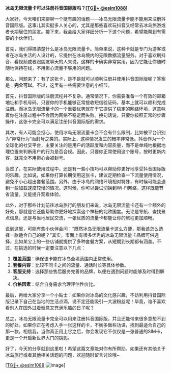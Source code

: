 **冰岛无限流量卡可以注册抖音国际版吗？[[TG💪+ @esim1088](https://t.me/s/esim1088)]**

大家好，今天咱们来聊聊一个挺有趣的话题——冰岛无限流量卡能不能用来注册抖音国际版。这事儿其实挺多人关心的，尤其是那些喜欢玩抖音又经常去冰岛旅游或者长期居住的朋友。接下来，我会给大家详细分析一下这个问题，希望能帮到有需要的小伙伴们。

首先，我们得搞清楚什么是冰岛无限流量卡。简单来说，这种卡就是专门为游客或者在冰岛生活的人设计的，它提供在冰岛境内的无限数据流量服务。对于喜欢刷抖音、看视频或者跟朋友聊天的人来说，这样的卡确实非常实用，因为它能让你随时随地保持在线，不用担心流量不够用的问题。

那么，问题来了：有了这张卡，是不是就可以顺利注册并使用抖音国际版呢？答案是：**完全可以**。不过，这里有一些需要注意的小细节。

首先，抖音国际版的注册流程并不复杂。通常情况下，你需要准备一个有效的邮箱地址和手机号码。只要你的手机能够正常接收短信验证码，基本上就可以顺利完成注册。而冰岛无限流量卡的一个重要优势就在于它提供了稳定的网络环境，这意味着你在注册过程中不会因为网络不稳定而失败。换句话说，只要你按照正常的步骤操作，这张卡完全可以满足注册抖音国际版的需求。

其次，有人可能会担心，使用冰岛无限流量卡会不会有什么限制，比如被平台识别为“异常行为”而封号之类的。实际上，这种情况发生的概率非常低。抖音作为一个全球化的社交平台，主要关注的是用户的活跃度和内容质量，而不是单纯地根据地理位置来判断用户的行为是否合规。因此，只要你正常使用这个账号，按时更新内容，就完全不用担心会被封号。

当然了，在实际使用过程中，还是有一些小技巧可以帮助你更好地享受抖音国际版的乐趣。比如说，如果你打算长期使用这张卡，建议定期检查一下流量使用情况，避免不小心超出套餐范围。另外，由于冰岛的网络环境相对特殊，有时候可能会遇到一些加载速度较慢的情况。这时候，你可以尝试切换到Wi-Fi网络，这样既能节省流量，又能提升观看体验。

此外，对于那些计划前往冰岛旅行的朋友们来说，冰岛无限流量卡还有一个额外的好处，那就是它还能帮助你更好地探索这个神秘的北欧国度。无论是导航、查找景点信息，还是与当地居民交流，一张优质的流量卡都能让你的旅程更加顺畅。

说到这里，可能有些小伙伴会问：“既然冰岛无限流量卡这么方便，那我该怎么选择一款适合自己的呢？”其实，市面上有很多优秀的冰岛无限流量卡品牌可供选择，比如某宝上的一些店铺就提供了多种套餐方案，从短期到长期都有涵盖。不过，在挑选的时候一定要注意以下几点：

1. **覆盖范围**：确保该卡能在冰岛全境范围内正常使用。
2. **套餐内容**：比较不同卡之间的流量、通话时长等具体参数。
3. **客服支持**：选择那些售后服务完善的品牌，以便在遇到问题时能够及时得到解决。
4. **价格因素**：结合自身需求合理评估性价比。

最后，再给大家分享一个小贴士：如果你对冰岛的文化感兴趣，不妨利用抖音国际版记录下自己在当地的生活点滴，说不定还能吸引一大波粉丝呢！毕竟，谁不喜欢看别人在国外过着惬意又充满乐趣的日子呢？

总之，冰岛无限流量卡完全可以用来注册抖音国际版，并且还能带来很多意想不到的好处。如果你正在考虑入手一张这样的卡，不妨多做些功课，找到最适合自己的那一款。相信我，当你真正用上它之后，你会发现它不仅仅是一张普通的SIM卡，更是一个开启新世界大门的钥匙。

好了，今天的分享就到这里啦！希望这篇文章能对你有所帮助。如果还有其他关于冰岛旅行或者其他相关话题的问题，欢迎随时留言讨论哦~

[[TG💪+ @esim1088](https://t.me/s/esim1088) ![Image](https://i.postimg.cc/4NQfJmqS/Snipaste-2025-05-13-00-14-12.png)]